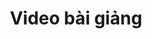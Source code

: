 ---
title: "Video bài giảng"
image1 : "/vi/LectureDetail_1.png"
image2 : "/vi/LectureDetail_2.png"
comment1: "Bấm 'WANT TO ADD OTHER PROGRAM' để thêm chương trình mới."
comment2: "Bấm 'GREEN PLUS'/'NÚT CỘNG MÀU XANH LÁ' để thêm video mới."
img_title1 : "Hình 01"
img_title2 : "Hình 02"
img1_coords1 : "0,230,240,253"
img1_link1 : "/post/vi/step56/"
img2_coords1 : "125,229,155,255"
img2_link1 : "/post/vi/step60/"
tranvi : "/post/vi/step55/"
tranen : "/post/en/step55/"
---